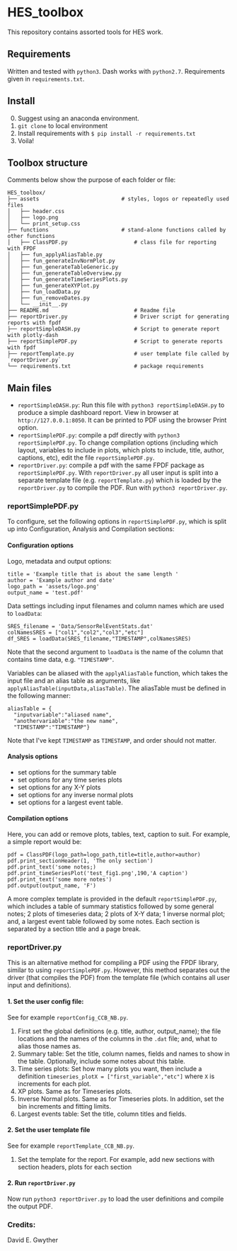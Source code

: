 # HES_toolbox
This repository contains assorted tools for HES work.

## Requirements
Written and tested with `python3`. Dash works with `python2.7`. Requirements given in `requirements.txt`.

## Install
0. Suggest using an anaconda environment.
1. `git clone` to local environment
2. Install requirements with `$ pip install -r requirements.txt`
3. Voila!

## Toolbox structure
Comments below show the purpose of each folder or file:
```
HES_toolbox/
├── assets							# styles, logos or repeatedly used files
│   ├── header.css
│   ├── logo.png
│   └── print_setup.css
├── functions						# stand-alone functions called by other functions
│   ├── ClassPDF.py						# class file for reporting with FPDF
│   ├── fun_applyAliasTable.py
│   ├── fun_generateInvNormPlot.py
│   ├── fun_generateTableGeneric.py
│   ├── fun_generateTableOverview.py
│   ├── fun_generateTimeSeriesPlots.py
│   ├── fun_generateXYPlot.py
│   ├── fun_loadData.py
│   ├── fun_removeDates.py
│   └── __init__.py
├── README.md							# Readme file
├── reportDriver.py						# Driver script for generating reports with fpdf
├── reportSimpleDASH.py					# Script to generate report with plotly-dash
├── reportSimplePDF.py					# Script to generate reports with fpdf
├── reportTemplate.py					# user template file called by `reportDriver.py`
└── requirements.txt					# package requirements
```

## Main files
- `reportSimpleDASH.py`: Run this file with `python3 reportSimpleDASH.py` to produce a simple dashboard report. View in browser at `http://127.0.0.1:8050`. It can be printed to PDF using the browser Print option.
- `reportSimplePDF.py`: compile a pdf directly with `python3 reportSimplePDF.py`. To change compilation options (including which layout, variables to include in plots, which plots to include, title, author, captions, etc), edit the file `reportSimplePDF.py`.
- `reportDriver.py`: compile a pdf with the same FPDF package as `reportSimplePDF.py`. With `reportDriver.py` all user input is split into a separate template file (e.g. `reportTemplate.py`) which is loaded by the `reportDriver.py` to compile the PDF. Run with `python3 reportDriver.py`.

### reportSimplePDF.py
To configure, set the following options in `reportSimplePDF.py`, which is split up into Configuration, Analysis and Compilation sections:
#### Configuration options
Logo, metadata and output options:
```
title = 'Example title that is about the same length '
author = 'Example author and date'
logo_path = 'assets/logo.png'
output_name = 'test.pdf'
```

Data settings including input filenames and column names which are used to `loadData`:
```
SRES_filename = 'Data/SensorRelEventStats.dat'
colNamesSRES = ["col1","col2","col3","etc"]
df_SRES = loadData(SRES_filename,"TIMESTAMP",colNamesSRES)
```
Note that the second argument to `loadData` is the name of the column that contains time data, e.g. `"TIMESTAMP"`.

Variables can be aliased with the `applyAliasTable` function, which takes the input file and an alias table as arguments, like `applyAliasTable(inputData,aliasTable)`. The aliasTable must be defined in the following manner:
```
aliasTable = {
  "inputvariable":"aliased name",
  "anothervariable":"the new name",
  "TIMESTAMP":"TIMESTAMP"}
```
Note that I've kept `TIMESTAMP` as `TIMESTAMP`, and order should not matter.
#### Analysis options
- set options for the summary table
- set options for any time series plots
- set options for any X-Y plots
- set options for any inverse normal plots
- set options for a largest event table.

#### Compilation options
Here, you can add or remove plots, tables, text, caption to suit. For example, a simple report would be:
```
pdf = ClassPDF(logo_path=logo_path,title=title,author=author)
pdf.print_sectionHeader(1, 'The only section')
pdf.print_text('some notes;)
pdf.print_timeSeriesPlot('test_fig1.png',190,'A caption')
pdf.print_text('some more notes')
pdf.output(output_name, 'F')
```
A more complex template is provided in the default `reportSimplePDF.py`, which includes a table of summary statistics followed by some general notes; 2 plots of timeseries data; 2 plots of X-Y data; 1 inverse normal plot; and, a largest event table followed by some notes. Each section is separated by a section title and a page break.

### reportDriver.py
This is an alternative method for compiling a PDF using the FPDF library, similar to using `reportSimplePDF.py`. However, this method separates out the driver (that compiles the PDF) from the template file (which contains all user input and definitions).

#### 1. Set the user config file:
See for example `reportConfig_CCB_NB.py`. 

1. First set the global definitions (e.g. title, author, output_name); the file locations and the names of the columns in the `.dat` file; and, what to alias those names as.
2. Summary table: Set the title, column names, fields and names to show in the table. Optionally, include some notes about this table.
3. Time series plots: Set how many plots you want, then include a definition `timeseries_plotX = ["first_variable","etc"]` where `X` is increments for each plot.
4. XP plots. Same as for Timeseries plots.
5. Inverse Normal plots. Same as for Timeseries plots. In addition, set the bin increments and fitting limits.
6. Largest events table: Set the title, column titles and fields.

#### 2. Set the user template file
See for example `reportTemplate_CCB_NB.py`. 

1. Set the template for the report. For example, add new sections with section headers, plots for each section

#### 2. Run `reportDriver.py`
Now run `python3 reportDriver.py` to load the user definitions and compile the output PDF.


### Credits:
David E. Gwyther
